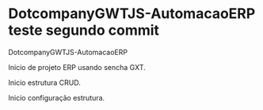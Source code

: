 DotcompanyGWTJS-AutomacaoERP teste segundo commit
============================

DotcompanyGWTJS-AutomacaoERP

Inicio de projeto ERP usando sencha GXT. 

Inicio estrutura CRUD.

Inicio configuração estrutura.
  
